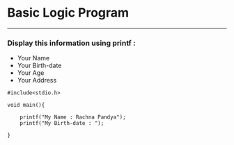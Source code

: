 # Basic Logic Program
---
### Display this information using printf : 
* Your Name
* Your Birth-date
* Your Age
* Your Address

```
#include<stdio.h>

void main(){

    printf("My Name : Rachna Pandya");
    printf("My Birth-date : ");

}
```

